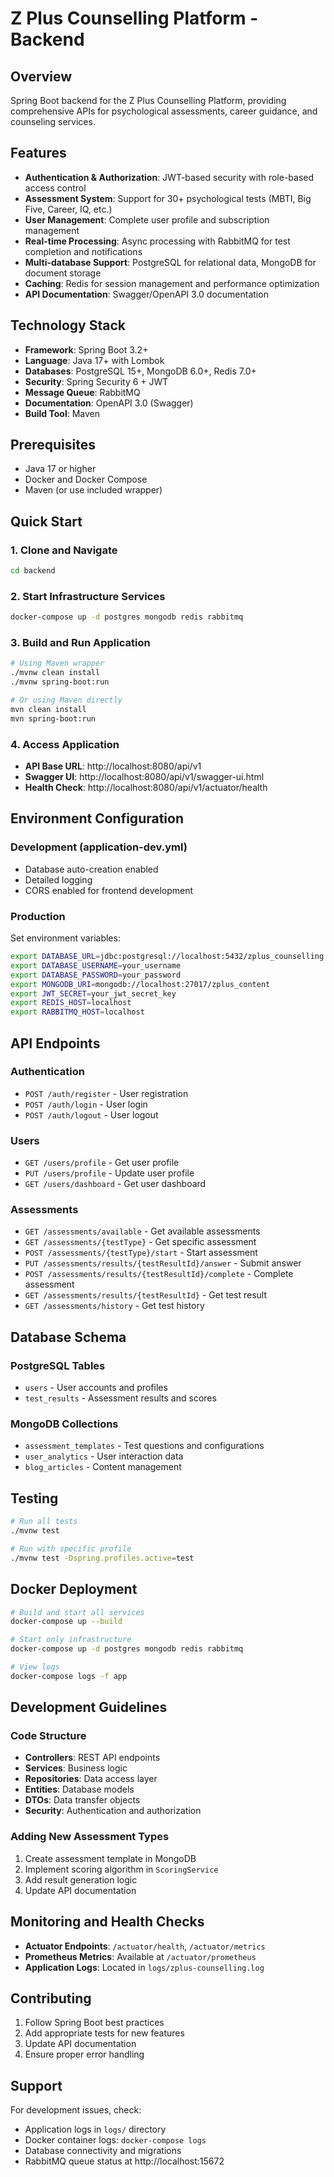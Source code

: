 # Z Plus Counselling Platform - Backend

## Overview
Spring Boot backend for the Z Plus Counselling Platform, providing comprehensive APIs for psychological assessments, career guidance, and counseling services.

## Features
- **Authentication & Authorization**: JWT-based security with role-based access control
- **Assessment System**: Support for 30+ psychological tests (MBTI, Big Five, Career, IQ, etc.)
- **User Management**: Complete user profile and subscription management
- **Real-time Processing**: Async processing with RabbitMQ for test completion and notifications
- **Multi-database Support**: PostgreSQL for relational data, MongoDB for document storage
- **Caching**: Redis for session management and performance optimization
- **API Documentation**: Swagger/OpenAPI 3.0 documentation

## Technology Stack
- **Framework**: Spring Boot 3.2+
- **Language**: Java 17+ with Lombok
- **Databases**: PostgreSQL 15+, MongoDB 6.0+, Redis 7.0+
- **Security**: Spring Security 6 + JWT
- **Message Queue**: RabbitMQ
- **Documentation**: OpenAPI 3.0 (Swagger)
- **Build Tool**: Maven

## Prerequisites
- Java 17 or higher
- Docker and Docker Compose
- Maven (or use included wrapper)

## Quick Start

### 1. Clone and Navigate
```bash
cd backend
```

### 2. Start Infrastructure Services
```bash
docker-compose up -d postgres mongodb redis rabbitmq
```

### 3. Build and Run Application
```bash
# Using Maven wrapper
./mvnw clean install
./mvnw spring-boot:run

# Or using Maven directly
mvn clean install
mvn spring-boot:run
```

### 4. Access Application
- **API Base URL**: http://localhost:8080/api/v1
- **Swagger UI**: http://localhost:8080/api/v1/swagger-ui.html
- **Health Check**: http://localhost:8080/api/v1/actuator/health

## Environment Configuration

### Development (application-dev.yml)
- Database auto-creation enabled
- Detailed logging
- CORS enabled for frontend development

### Production
Set environment variables:
```bash
export DATABASE_URL=jdbc:postgresql://localhost:5432/zplus_counselling
export DATABASE_USERNAME=your_username
export DATABASE_PASSWORD=your_password
export MONGODB_URI=mongodb://localhost:27017/zplus_content
export JWT_SECRET=your_jwt_secret_key
export REDIS_HOST=localhost
export RABBITMQ_HOST=localhost
```

## API Endpoints

### Authentication
- `POST /auth/register` - User registration
- `POST /auth/login` - User login
- `POST /auth/logout` - User logout

### Users
- `GET /users/profile` - Get user profile
- `PUT /users/profile` - Update user profile
- `GET /users/dashboard` - Get user dashboard

### Assessments
- `GET /assessments/available` - Get available assessments
- `GET /assessments/{testType}` - Get specific assessment
- `POST /assessments/{testType}/start` - Start assessment
- `PUT /assessments/results/{testResultId}/answer` - Submit answer
- `POST /assessments/results/{testResultId}/complete` - Complete assessment
- `GET /assessments/results/{testResultId}` - Get test result
- `GET /assessments/history` - Get test history

## Database Schema

### PostgreSQL Tables
- `users` - User accounts and profiles
- `test_results` - Assessment results and scores

### MongoDB Collections
- `assessment_templates` - Test questions and configurations
- `user_analytics` - User interaction data
- `blog_articles` - Content management

## Testing
```bash
# Run all tests
./mvnw test

# Run with specific profile
./mvnw test -Dspring.profiles.active=test
```

## Docker Deployment
```bash
# Build and start all services
docker-compose up --build

# Start only infrastructure
docker-compose up -d postgres mongodb redis rabbitmq

# View logs
docker-compose logs -f app
```

## Development Guidelines

### Code Structure
- **Controllers**: REST API endpoints
- **Services**: Business logic
- **Repositories**: Data access layer
- **Entities**: Database models
- **DTOs**: Data transfer objects
- **Security**: Authentication and authorization

### Adding New Assessment Types
1. Create assessment template in MongoDB
2. Implement scoring algorithm in `ScoringService`
3. Add result generation logic
4. Update API documentation

## Monitoring and Health Checks
- **Actuator Endpoints**: `/actuator/health`, `/actuator/metrics`
- **Prometheus Metrics**: Available at `/actuator/prometheus`
- **Application Logs**: Located in `logs/zplus-counselling.log`

## Contributing
1. Follow Spring Boot best practices
2. Add appropriate tests for new features
3. Update API documentation
4. Ensure proper error handling

## Support
For development issues, check:
- Application logs in `logs/` directory
- Docker container logs: `docker-compose logs`
- Database connectivity and migrations
- RabbitMQ queue status at http://localhost:15672